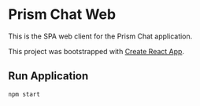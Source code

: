 # Prism Chat Web

This is the SPA web client for the Prism Chat application.

This project was bootstrapped with [Create React App](https://github.com/facebook/create-react-app).

## Run Application

``` bash
npm start
```
